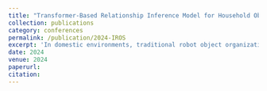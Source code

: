 ```yaml
---
title: "Transformer-Based Relationship Inference Model for Household Object Organization by Integrating Graph Topology and Ontology"
collection: publications
category: conferences
permalink: /publication/2024-IROS
excerpt: 'In domestic environments, traditional robot object organization focuses on individual properties, neglecting placement order. We present a dataset capturing household objects' properties and relationships, along with a graph-based model that combines Graph Attention Network (GAT) and BERT to predict these relationships. Using a Transformer framework, we trained a model to infer object relationships, improving robots' ability to organize household items effectively.'
date: 2024
venue: 2024
paperurl: 
citation: 
---
```

